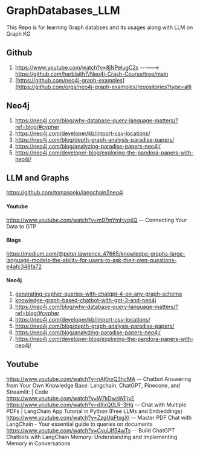 # GraphDatabases_LLM
This Repo is for learning Graph databses and its usages along with LLM on Graph KG

## Github
1. https://www.youtube.com/watch?v=8jNPelugC2s        ----->   https://github.com/harblaith7/Neo4j-Crash-Course/tree/main 
2. [https://github.com/neo4j-graph-examples](https://github.com/orgs/neo4j-graph-examples/repositories?type=all)

## Neo4j
1. https://neo4j.com/blog/why-database-query-language-matters/?ref=blog/#cypher
2. https://neo4j.com/developer/kb/import-csv-locations/
3. https://neo4j.com/blog/depth-graph-analysis-paradise-papers/
4. https://neo4j.com/blog/analyzing-paradise-papers-neo4j/
5. https://neo4j.com/developer-blog/exploring-the-pandora-papers-with-neo4j/

## LLM and Graphs
https://github.com/tomasonjo/langchain2neo4j

#### Youtube
https://www.youtube.com/watch?v=m97mYmHyq4Q -- Connecting Your Data to GTP </br>

#### Blogs
https://medium.com/@peter.lawrence_47665/knowledge-graphs-large-language-models-the-ability-for-users-to-ask-their-own-questions-e4afc348fa72


#### Neo4j

1. [generating-cypher-queries-with-chatgpt-4-on-any-graph-schema](https://neo4j.com/developer-blog/generating-cypher-queries-with-chatgpt-4-on-any-graph-schema/)
2. [knowledge-graph-based-chatbot-with-gpt-3-and-neo4j](https://neo4j.com/developer-blog/knowledge-graph-based-chatbot-with-gpt-3-and-neo4j/)
3. https://neo4j.com/blog/why-database-query-language-matters/?ref=blog/#cypher
4. https://neo4j.com/developer/kb/import-csv-locations/
5. https://neo4j.com/blog/depth-graph-analysis-paradise-papers/
6. https://neo4j.com/blog/analyzing-paradise-papers-neo4j/
7. https://neo4j.com/developer-blog/exploring-the-pandora-papers-with-neo4j/




## Youtube
https://www.youtube.com/watch?v=nAKhxQ3hcMA -- Chatbot Answering from Your Own Knowledge Base: Langchain, ChatGPT, Pinecone, and Streamlit: | Code </br>
https://www.youtube.com/watch?v=W7kDwsWFjvE </br>
https://www.youtube.com/watch?v=dXxQ0LR-3Hg -- Chat with Multiple PDFs | LangChain App Tutorial in Python (Free LLMs and Embeddings) </br>
https://www.youtube.com/watch?v=ZzgUqFtxgXI -- Master PDF Chat with LangChain - Your essential guide to queries on documents </br>
https://www.youtube.com/watch?v=CyuUlf54wTs -- Build ChatGPT Chatbots with LangChain Memory: Understanding and Implementing Memory in Conversations
